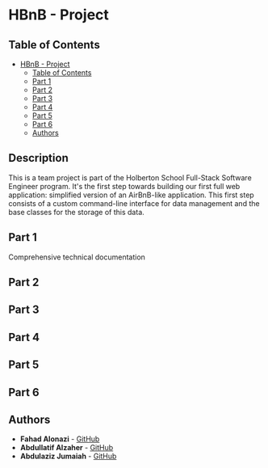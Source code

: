 # HBnB - Project
## Table of Contents
- [HBnB - Project](#hbnb-project)
  - [Table of Contents](#table-of-contents)
  - [Part 1](#part-1)
  - [Part 2](#part-2)
  - [Part 3](#part-3)
  - [Part 4](#part-4)
  - [Part 5](#part-5)
  - [Part 6](#part-6)
  - [Authors](#authors)

## Description

This is a team project is part of the Holberton School Full-Stack Software Engineer program. It's the first step towards building our first full web application: simplified version of an AirBnB-like application. This first step consists of a custom command-line interface for data management and the base classes for the storage of this data.

## Part 1
Comprehensive technical documentation


## Part 2

## Part 3

## Part 4

## Part 5

## Part 6



## Authors
- **Fahad Alonazi** - [GitHub](https://github.com/Froot1)
- **Abdullatif Alzaher** - [GitHub](https://github.com/)
- **Abdulaziz Jumaiah** - [GitHub](https://github.com/)
